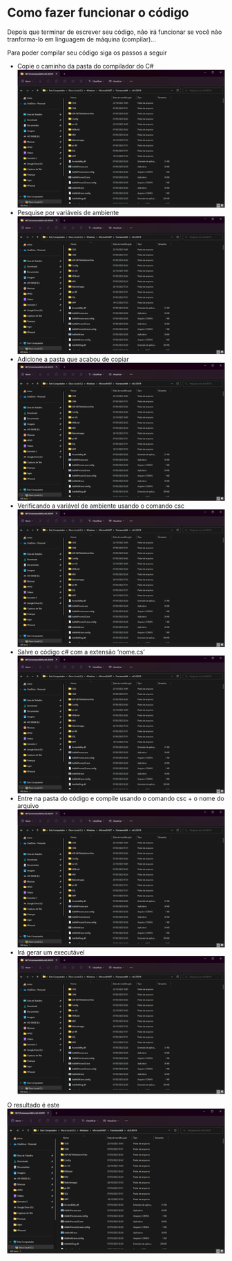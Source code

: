 # Como fazer funcionar o código
Depois que terminar de escrever seu código, não irá funcionar se você não tranforma-lo em linguagem de máquina (compilar)...

Para poder compilar seu código siga os passos a seguir

- Copie o caminho da pasta do compilador do C#
![1](https://github.com/dev-edward/hello-world-csharp/blob/main/img/1.png)
- Pesquise por variáveis de ambiente
![2](https://github.com/dev-edward/hello-world-csharp/blob/main/img/1.png)
- Adicione a pasta que acabou de copiar
![3](https://github.com/dev-edward/hello-world-csharp/blob/main/img/1.png)
- Verificando a variável de ambiente usando o comando csc
![4](https://github.com/dev-edward/hello-world-csharp/blob/main/img/1.png)
- Salve o código c# com a extensão ‘nome.cs’
![5](https://github.com/dev-edward/hello-world-csharp/blob/main/img/1.png)
- Entre na pasta do código e compile usando o comando csc + o nome do arquivo
![6](https://github.com/dev-edward/hello-world-csharp/blob/main/img/1.png)
- Irá gerar um executável
![7](https://github.com/dev-edward/hello-world-csharp/blob/main/img/1.png)

O resultado é este
![8](https://github.com/dev-edward/hello-world-csharp/blob/main/img/1.png)
